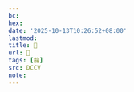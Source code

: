 ```yaml
---
bc:
hex:
date: '2025-10-13T10:26:52+08:00'
lastmod:
title: 􂣧
url: 􂣧
tags: [龍]
src: DCCV
note:
---
```

